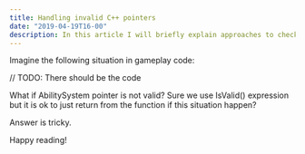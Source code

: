 ```yaml
---
title: Handling invalid C++ pointers
date: "2019-04-19T16-00"
description: In this article I will briefly explain approaches to check if a pointer is valid and why it is important.
---
```


Imagine the following situation in gameplay code:

// TODO: There should be the code


What if AbilitySystem pointer is not valid? Sure we use IsValid() expression but it is ok to just return from the function if this situation happen?

Answer is tricky.




Happy reading!